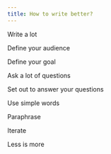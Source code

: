 ```yaml
---
title: How to write better?
---
```


Write a lot

Define your audience 

Define your goal 

Ask a lot of questions 

Set out to answer your questions

Use simple words 

Paraphrase

Iterate

Less is more 

